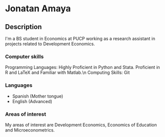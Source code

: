 # Jonatan Amaya 

## Description
I'm a BS student in Economics at PUCP working as a research assistant in projects related to Development Economics. 

### Computer skills

Programming Languages: Highly Proficient in Python and Stata. Proficient in R and LaTeX and Familiar with Matlab.\n
Computing Skills: Git

### Languages

* Spanish (Mother tongue)
* English (Advanced)

### Areas of interest

My areas of interest are Development Economics, Economics of Education and Microeconometrics. 



